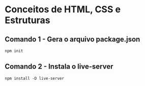 # Conceitos de HTML, CSS e Estruturas

## Comando 1 - Gera o arquivo package.json
`npm init`

## Comando 2 - Instala o live-server
`npm install -D live-server`



